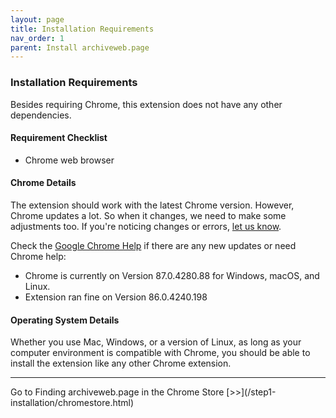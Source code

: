 ```yaml
---
layout: page
title: Installation Requirements
nav_order: 1
parent: Install archiveweb.page
---
```


### Installation Requirements
Besides requiring Chrome, this extension does not have any other dependencies.

#### <b> Requirement Checklist</b>
* Chrome web browser

#### <b> Chrome Details </b>
The extension should work with the latest Chrome version. However, Chrome updates a lot. So when it changes, we need to make some adjustments too. If you're noticing changes or errors, [let us know](/contact).<br>

Check the [Google Chrome Help](https://support.google.com/chrome/search?q=latest+version+of+chrome&from_promoted_search=true) if there are any new updates or need Chrome help:
* Chrome is currently on Version 87.0.4280.88 for Windows, macOS, and Linux.
* Extension ran fine on Version 86.0.4240.198

#### <b> Operating System Details </b>
Whether you use Mac, Windows, or a version of Linux, as long as your computer environment is compatible with Chrome, you should be able to install the extension like any other Chrome extension.

<hr>
Go to Finding archiveweb.page in the Chrome Store [>>](/step1-installation/chromestore.html)
